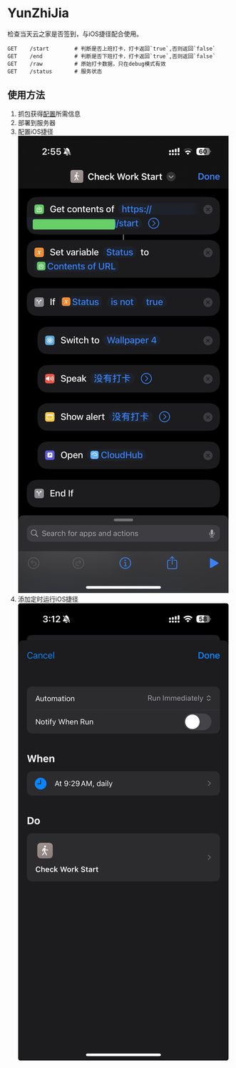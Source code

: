 # YunZhiJia

检查当天云之家是否签到，与iOS捷径配合使用。

```
GET    /start        # 判断是否上班打卡，打卡返回`true`,否则返回`false`
GET    /end          # 判断是否下班打卡，打卡返回`true`,否则返回`false`
GET    /raw          # 原始打卡数据，只在debug模式有效
GET    /status       # 服务状态
```

## 使用方法

1. 抓包获得[配置](./init/config.json)所需信息
2. 部署到服务器
3. 配置iOS捷径
![捷径配置](./doc/example.png)
4. 添加定时运行iOS捷径
![定时运行](./doc/example2.png)